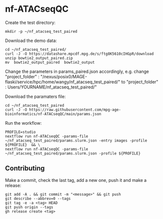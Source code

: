 # nf-ATACseqQC

Create the test directory:
```
mkdir -p ~/nf_atacseq_test_paired
```

Download the demo data:
```
cd ~/nf_atacseq_test_paired/
curl -J -O https://datashare.mpcdf.mpg.de/s/ftg8K5610cIHGpR/download
unzip bowtie2_output_paired.zip 
mv  bowtie2_output_paired  bowtie2_output
```

Change the parameters in params_paired.json accordingly, e.g. change "project_folder" : "/nexus/posix0/MAGE-flaski/service/hpc/home/wangy/nf_atacseq_test_paired/" to "project_folder" : Users/YOURNAME/nf_atacseq_test_paired/"

Download the paramaters file:
```
cd ~/nf_atacseq_test_paired
curl -J -O https://raw.githubusercontent.com/mpg-age-bioinformatics/nf-ATACseqQC/main/params.json
```

Run the workflow:

```
PROFILE=studio
nextflow run nf-ATACseqQC -params-file ~/nf_atacseq_test_paired/params.slurm.json -entry images -profile ${PROFILE}  && \
nextflow run nf-ATACseqQC -params-file ~/nf_atacseq_test_paired/params.slurm.json -profile ${PROFILE}
```


## Contributing

Make a commit, check the last tag, add a new one, push it and make a release:
```
git add -A . && git commit -m "<message>" && git push
git describe --abbrev=0 --tags
git tag -e -a <tag> HEAD
git push origin --tags
gh release create <tag> 
```
